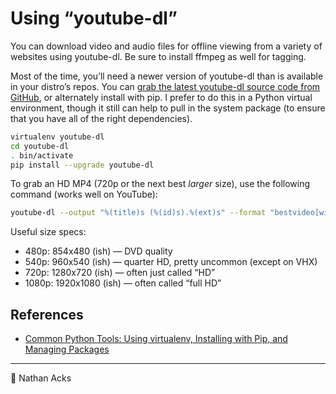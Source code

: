 # Using “youtube-dl”

You can download video and audio files for offline viewing from a variety of websites using youtube-dl. Be sure to install ffmpeg as well for tagging.

Most of the time, you’ll need a newer version of youtube-dl than is available in your distro’s repos. You can [grab the latest youtube-dl source code from GitHub](https://github.com/ytdl-org/youtube-dl), or alternately install with pip. I prefer to do this in a Python virtual environment, though it still can help to pull in the system package (to ensure that you have all of the right dependencies).

```bash
virtualenv youtube-dl
cd youtube-dl
. bin/activate
pip install --upgrade youtube-dl
```

To grab an HD MP4 (720p or the next best *larger* size), use the following command (works well on YouTube):

```bash
youtube-dl --output "%(title)s (%(id)s).%(ext)s" --format "bestvideo[width<=1280][height>540][ext=mp4]+bestaudio[ext=m4a]/bestvideo[width<=1920][height>720][ext=mp4]+bestaudio[ext=m4a]/best[ext=mp4]/best" --add-metadata "$URL"
```

Useful size specs:

* 480p: 854x480 (ish) — DVD quality
* 540p: 960x540 (ish) — quarter HD, pretty uncommon (except on VHX)
* 720p: 1280x720 (ish) — often just called “HD”
* 1080p: 1920x1080 (ish) — often called “full HD”

## References

* [Common Python Tools: Using virtualenv, Installing with Pip, and Managing Packages](https://www.digitalocean.com/community/tutorials/common-python-tools-using-virtualenv-installing-with-pip-and-managing-packages)

- - - -

👤 Nathan Acks
